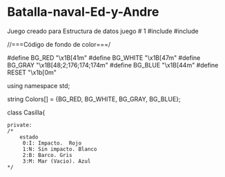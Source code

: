 # Batalla-naval-Ed-y-Andre
Juego creado para Estructura de datos juego # 1
#include <iostream>
#include <string>


//===Código de fondo de color===/


#define  BG_RED      "\x1B[41m"
#define  BG_WHITE    "\x1B[47m"
#define  BG_GRAY     "\x1B[48;2;176;174;174m"
#define  BG_BLUE     "\x1B[44m"
#define  RESET       "\x1b[0m"

using namespace std;

string Colors[] = {BG_RED, BG_WHITE, BG_GRAY, BG_BLUE};


class Casilla{
    
    private:
    /*
        estado
         0:I: Impacto.  Rojo
         1:N: Sin impacto. Blanco
         2:B: Barco. Gris
         3:M: Mar (Vacio). Azul
    */